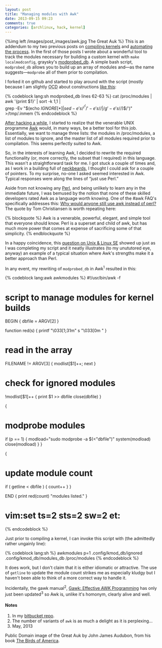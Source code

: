 ```yaml
---
layout: post
title: "Managing modules with Awk"
date: 2013-09-15 09:23
comments: true
categories: [archlinux, hack, kernel] 
---
```

{%img left /images/post_images/awk.jpg The Great Auk %}
This is an addendum to my two previous posts on 
[compiling kernels](http://jasonwryan.com/blog/2013/08/03/kernels/ 'The first post')
and [automating the process](http://jasonwryan.com/blog/2013/08/24/automating-kernels/ 'The folow up').
In the first of those posts I wrote about a wonderful tool to track the modules
necessary for building a custom kernel with `make localmodconfig`, graysky's
[modprobed_db](https://github.com/graysky2/modprobed_db 'Github repo'). A simple
bash script, `modprobed_db` allows you to build up an array of modules and—as
the name suggests—`modprobe` all of them prior to compilation.

I forked it on github and started to play around with the script (mostly because
I am slightly <acronym title="Obsessive Compulsive Disorder">OCD</acronym> about
constructions 
[like this](https://github.com/graysky2/modprobed_db/blob/master/common/modprobed_db#L62 'awk pipeline'):

{% codeblock lang:sh modprobed_db lines 62-63 %}
cat /proc/modules | awk '{print $1}' | sort -k 1,1 | \
	grep -Ev "$(echo ${IGNORE[*]} | sed -e 's/^/^(/' -e 's/ /|/g' -e 's/$/)$/')" \
	>/tmp/.inmem
{% endcodeblock %}

[After hacking a while](https://github.com/jasonwryan/modprobed_db/blob/jwr/common/modprobed_db 'My branch'),
I started to realize that the venerable UNIX programme
[Awk](http://www.gnu.org/software/gawk/manual/ 'gawk manual on GNU site')
 would, in many ways, be a better tool for this job. Essentially, we want to
 manage three lists: the modules in <span class="file">/proc/modules</span>, a
 list of modules to ignore, and the master list of all modules required prior to
 compilation. This seems perfectly suited to Awk.

 So, in the interests of learning Awk, I decided to rewrite the required
 functionality (or, more correctly, the subset that I required) in this
 language. This wasn't a straightforward task for me. I got stuck a couple of
 times and, as I work in a building full of 
 [neckbeards](http://catalyst.net.nz 'Catalyst website'), I thought I could ask
 for a couple of pointers. To my surprise, no-one I asked seemed interested in
 Awk. Typical responses were along the lines of “just use Perl.”

 Aside from not knowing any
 [Perl](http://www.perl.org/ 'Perl homepage'), and being unlikely to learn any
 in the immediate future, I was bemused by the notion that none of these skilled
 developers rated Awk as a language worth knowing. One of the #awk FAQ's
 specifically addresses this: 
 [Why would anyone still use awk instead of perl?](http://awk.freeshell.org/Frequently_Asked_Questions#toc14 '#awk FAQs')
 The quote by Tom Christiansen is worth repeating here:

 {% blockquote %}
 Awk is a venerable, powerful, elegant, and simple tool that everyone should know. Perl is a superset and child of awk, but has much more power that comes at expense of sacrificing some of that simplicity.
 {% endblockquote %}

In a happy coincidence, this 
[question on Unix & Linux SE](http://unix.stackexchange.com/questions/90489/compare-two-files-with-first-column-and-remove-duplicate-row-from-2nd-file-in-sh/90490#90490 'Comparing two files')
showed up just as I was completing my script and it neatly illustrates (to my
unututored eye, anyway) an example of a typical situation where Awk's strengths
make it a better approach than Perl.

In any event, my rewriting of `modprobed_db` in Awk<sup>1</sup> resulted in this:

{% codeblock lang:awk awkmodules %}
#!/usr/bin/awk -f
# script to manage modules for kernel builds

BEGIN { dbfile = ARGV[2] }

function red(s) {
    printf "\033[1;31m" s "\033[0m "
}

# read in the array
FILENAME != ARGV[3] {
  modlist[$1]++; next
}

# check for ignored modules
!modlist[$1]++ {
  print $1 >> dbfile
  close(dbfile)
  }

{
# modprobe modules
if (p == 1) {
  modload="sudo modprobe -a $(<"dbfile")"
  system(modload)
  close(modload)
  }
}

{
# update module count
if ( getline < dbfile ) {
  count++
  }
}

END {
  print red(count) "modules listed."
}

# vim:set ts=2 sts=2 sw=2 et:
{% endcodeblock %}

Just prior to compiling a kernel, I can invoke this script with (the admittedly
rather ungainly line):

{% codeblock lang:sh %}
awkmodules p=1 .config/kmod_db/ignored .config/kmod_db/modules_db /proc/modules
{% endcodeblock %}

It does work, but I don't claim that it is either idiomatic or attractive. The
use of `getline` to update the module count strikes me as especially kludgy but
I haven't been able to think of a more correct way to handle it.

Incidentally, the gawk manual<sup>2</sup>,
[Gawk: Effective AWK Programming](http://www.gnu.org/software/gawk/manual/ 'GNU goodness')
has only just been updated<sup>3</sup> so Awk is, unlike it's homonym, clearly
alive and well.

#### Notes
1. In my [bitbucket repo](https://bitbucket.org/jasonwryan/shiv/src/tip/Scripts/awkmodules).
2. The number of variants of `awk` is as much a delight as it is perplexing…
3. May, 2013

Public Domain image of the Great Auk by John James Audubon, from his book
[The Birds of America](https://en.wikipedia.org/wiki/File:PinguinusImpennus.jpg).
